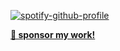 [![spotify-github-profile](https://spotify-github-profile.vercel.app/api/view?uid=pc8oiwotonvqvkw61vimh0kks&cover_image=true&theme=novatorem&show_offline=false&background_color=121212&interchange=false&bar_color=53b14f&bar_color_cover=false)](https://spotify-github-profile.vercel.app/api/view?uid=pc8oiwotonvqvkw61vimh0kks&redirect=true)

[**💖 sponsor my work!**](https://github.com/sponsors/aidenybai)
